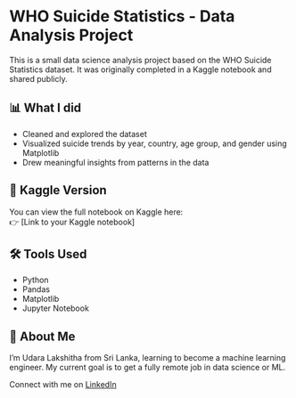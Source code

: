 # WHO Suicide Statistics - Data Analysis Project

This is a small data science analysis project based on the WHO Suicide Statistics dataset. It was originally completed in a Kaggle notebook and shared publicly.

## 📊 What I did
- Cleaned and explored the dataset
- Visualized suicide trends by year, country, age group, and gender using Matplotlib
- Drew meaningful insights from patterns in the data

## 🔗 Kaggle Version
You can view the full notebook on Kaggle here:  
👉 [Link to your Kaggle notebook]

## 🛠 Tools Used
- Python
- Pandas
- Matplotlib
- Jupyter Notebook

## 👤 About Me
I’m Udara Lakshitha from Sri Lanka, learning to become a machine learning engineer. My current goal is to get a fully remote job in data science or ML.

Connect with me on [LinkedIn](https://www.linkedin.com/in/your-username)
